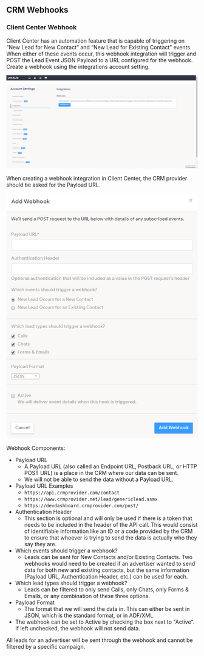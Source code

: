 ## CRM Webhooks
<a name="crm_webhooks"></a>

### Client Center Webhook

Client Center has an automation feature that is capable of triggering on “New Lead for New Contact” and “New Lead for Existing Contact” events.  When either of these events occur, this webhook integration will trigger and POST the Lead Event JSON Payload to a URL configured for the webhook.  Create a webhook using the integrations account setting.

![Integrations webhook](/images/webhook.png)

When creating a webhook integration in Client Center, the CRM provider should be asked for the Payload URL.

![Create webhook](/images/create_webhook.png)

Webhook Components:

- Payload URL
  - A Payload URL (also called an Endpoint URL, Postback URL, or HTTP POST URL) is a place in the CRM where our data can be sent.
  - We will not be able to send the data without a Payload URL.
- Payload URL Examples
  - `https://api.crmprovider.com/contact`
  - `https://www.crmprovider.net/lead/genericlead.asmx`
  - `https://devdashboard.crmprovider.com/post/`
- Authentication Header
  - This section is optional and will only be used if there is a token that needs to be included in the header of the API call. This would consist of identifiable information like an ID or a code provided by the CRM to ensure that whoever is trying to send the data is actually who they say they are.
- Which events should trigger a webhook?
  - Leads can be sent for New Contacts and/or Existing Contacts. Two webhooks would need to be created if an advertiser wanted to send data for both new and existing contacts, but the same information (Payload URL, Authentication Header, etc.) can be used for each.
- Which lead types should trigger a webhook?
  - Leads can be filtered to only send Calls, only Chats, only Forms & Emails, or any combination of these three options.
- Payload Format
  - The format that we will send the data in. This can either be sent in JSON, which is the standard format, or in ADF/XML.
- The webhook can be set to Active by checking the box next to "Active". If left unchecked, the webhook will not send data.

All leads for an advertiser will be sent through the webhook and cannot be filtered by a specific campaign.
